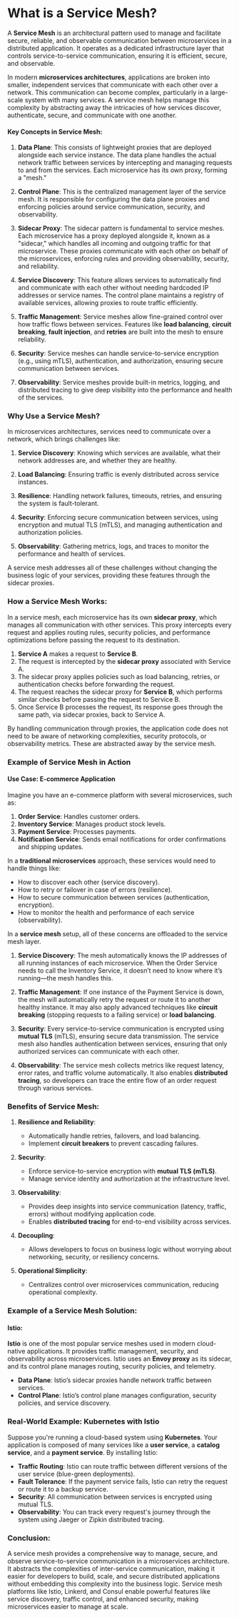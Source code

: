 # What is a Service Mesh?

A **Service Mesh** is an architectural pattern used to manage and facilitate secure, reliable, and observable communication between microservices in a distributed application. It operates as a dedicated infrastructure layer that controls service-to-service communication, ensuring it is efficient, secure, and observable.

In modern **microservices architectures**, applications are broken into smaller, independent services that communicate with each other over a network. This communication can become complex, particularly in a large-scale system with many services. A service mesh helps manage this complexity by abstracting away the intricacies of how services discover, authenticate, secure, and communicate with one another.

#### Key Concepts in Service Mesh:

1. **Data Plane**: This consists of lightweight proxies that are deployed alongside each service instance. The data plane handles the actual network traffic between services by intercepting and managing requests to and from the services. Each microservice has its own proxy, forming a "mesh."

2. **Control Plane**: This is the centralized management layer of the service mesh. It is responsible for configuring the data plane proxies and enforcing policies around service communication, security, and observability.

3. **Sidecar Proxy**: The sidecar pattern is fundamental to service meshes. Each microservice has a proxy deployed alongside it, known as a "sidecar," which handles all incoming and outgoing traffic for that microservice. These proxies communicate with each other on behalf of the microservices, enforcing rules and providing observability, security, and reliability.

4. **Service Discovery**: This feature allows services to automatically find and communicate with each other without needing hardcoded IP addresses or service names. The control plane maintains a registry of available services, allowing proxies to route traffic efficiently.

5. **Traffic Management**: Service meshes allow fine-grained control over how traffic flows between services. Features like **load balancing**, **circuit breaking**, **fault injection**, and **retries** are built into the mesh to ensure reliability.

6. **Security**: Service meshes can handle service-to-service encryption (e.g., using mTLS), authentication, and authorization, ensuring secure communication between services.

7. **Observability**: Service meshes provide built-in metrics, logging, and distributed tracing to give deep visibility into the performance and health of the services.

### Why Use a Service Mesh?

In microservices architectures, services need to communicate over a network, which brings challenges like:

1. **Service Discovery**: Knowing which services are available, what their network addresses are, and whether they are healthy.

2. **Load Balancing**: Ensuring traffic is evenly distributed across service instances.

3. **Resilience**: Handling network failures, timeouts, retries, and ensuring the system is fault-tolerant.

4. **Security**: Enforcing secure communication between services, using encryption and mutual TLS (mTLS), and managing authentication and authorization policies.

5. **Observability**: Gathering metrics, logs, and traces to monitor the performance and health of services.

A service mesh addresses all of these challenges without changing the business logic of your services, providing these features through the sidecar proxies.

### How a Service Mesh Works:

In a service mesh, each microservice has its own **sidecar proxy**, which manages all communication with other services. This proxy intercepts every request and applies routing rules, security policies, and performance optimizations before passing the request to its destination.

1. **Service A** makes a request to **Service B**.
2. The request is intercepted by the **sidecar proxy** associated with Service A.
3. The sidecar proxy applies policies such as load balancing, retries, or authentication checks before forwarding the request.
4. The request reaches the sidecar proxy for **Service B**, which performs similar checks before passing the request to Service B.
5. Once Service B processes the request, its response goes through the same path, via sidecar proxies, back to Service A.

By handling communication through proxies, the application code does not need to be aware of networking complexities, security protocols, or observability metrics. These are abstracted away by the service mesh.

### Example of Service Mesh in Action

#### Use Case: E-commerce Application

Imagine you have an e-commerce platform with several microservices, such as:

1. **Order Service**: Handles customer orders.
2. **Inventory Service**: Manages product stock levels.
3. **Payment Service**: Processes payments.
4. **Notification Service**: Sends email notifications for order confirmations and shipping updates.

In a **traditional microservices** approach, these services would need to handle things like:

- How to discover each other (service discovery).
- How to retry or failover in case of errors (resilience).
- How to secure communication between services (authentication, encryption).
- How to monitor the health and performance of each service (observability).

In a **service mesh** setup, all of these concerns are offloaded to the service mesh layer.

1. **Service Discovery**: The mesh automatically knows the IP addresses of all running instances of each microservice. When the Order Service needs to call the Inventory Service, it doesn’t need to know where it’s running—the mesh handles this.

2. **Traffic Management**: If one instance of the Payment Service is down, the mesh will automatically retry the request or route it to another healthy instance. It may also apply advanced techniques like **circuit breaking** (stopping requests to a failing service) or **load balancing**.

3. **Security**: Every service-to-service communication is encrypted using **mutual TLS** (mTLS), ensuring secure data transmission. The service mesh also handles authentication between services, ensuring that only authorized services can communicate with each other.

4. **Observability**: The service mesh collects metrics like request latency, error rates, and traffic volume automatically. It also enables **distributed tracing**, so developers can trace the entire flow of an order request through various services.

### Benefits of Service Mesh:

1. **Resilience and Reliability**:
   - Automatically handle retries, failovers, and load balancing.
   - Implement **circuit breakers** to prevent cascading failures.

2. **Security**:
   - Enforce service-to-service encryption with **mutual TLS (mTLS)**.
   - Manage service identity and authorization at the infrastructure level.

3. **Observability**:
   - Provides deep insights into service communication (latency, traffic, errors) without modifying application code.
   - Enables **distributed tracing** for end-to-end visibility across services.

4. **Decoupling**:
   - Allows developers to focus on business logic without worrying about networking, security, or resiliency concerns.

5. **Operational Simplicity**:
   - Centralizes control over microservices communication, reducing operational complexity.

### Example of a Service Mesh Solution:

#### Istio:
**Istio** is one of the most popular service meshes used in modern cloud-native applications. It provides traffic management, security, and observability across microservices. Istio uses an **Envoy proxy** as its sidecar, and its control plane manages routing, security policies, and telemetry.

- **Data Plane**: Istio’s sidecar proxies handle network traffic between services.
- **Control Plane**: Istio’s control plane manages configuration, security policies, and service discovery.

### Real-World Example: Kubernetes with Istio

Suppose you're running a cloud-based system using **Kubernetes**. Your application is composed of many services like a **user service**, a **catalog service**, and a **payment service**. By installing Istio:

- **Traffic Routing**: Istio can route traffic between different versions of the user service (blue-green deployments).
- **Fault Tolerance**: If the payment service fails, Istio can retry the request or route it to a backup service.
- **Security**: All communication between services is encrypted using mutual TLS.
- **Observability**: You can track every request's journey through the system using Jaeger or Zipkin distributed tracing.

### Conclusion:

A service mesh provides a comprehensive way to manage, secure, and observe service-to-service communication in a microservices architecture. It abstracts the complexities of inter-service communication, making it easier for developers to build, scale, and secure distributed applications without embedding this complexity into the business logic. Service mesh platforms like Istio, Linkerd, and Consul enable powerful features like service discovery, traffic control, and enhanced security, making microservices easier to manage at scale.